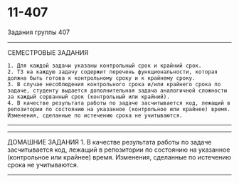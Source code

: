 11-407
======

Задания группы 407

******
СЕМЕСТРОВЫЕ ЗАДАНИЯ


	1. Для каждой задачи указаны контрольный срок и крайний срок.
	2. ТЗ на каждую задачу содержит перечень функциональности, которая должна быть готова к контрольному сроку и к крайнему сроку.
	3. В случае несоблюдения контрольного срока и/или крайнего срока по задаче, студенту выдается дополнительная задача аналогичной сложности за каждый сорванный срок (контрольный или крайний).
	4. В качестве результата работы по задаче засчитывается код, лежащий в репозитории по состоянию на указанное (контрольное или крайнее) время. Изменения, сделанные по истечению срока не учитываются.

******

******
ДОМАШНИЕ ЗАДАНИЯ
	1. В качестве результата работы по задаче засчитывается код, лежащий в репозитории по состоянию на указанное (контрольное или крайнее) время. Изменения, сделанные по истечению срока не учитываются.

	
******